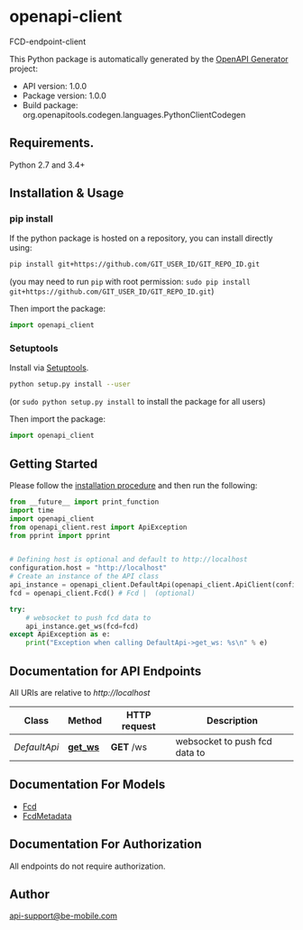 # openapi-client
FCD-endpoint-client

This Python package is automatically generated by the [OpenAPI Generator](https://openapi-generator.tech) project:

- API version: 1.0.0
- Package version: 1.0.0
- Build package: org.openapitools.codegen.languages.PythonClientCodegen

## Requirements.

Python 2.7 and 3.4+

## Installation & Usage
### pip install

If the python package is hosted on a repository, you can install directly using:

```sh
pip install git+https://github.com/GIT_USER_ID/GIT_REPO_ID.git
```
(you may need to run `pip` with root permission: `sudo pip install git+https://github.com/GIT_USER_ID/GIT_REPO_ID.git`)

Then import the package:
```python
import openapi_client 
```

### Setuptools

Install via [Setuptools](http://pypi.python.org/pypi/setuptools).

```sh
python setup.py install --user
```
(or `sudo python setup.py install` to install the package for all users)

Then import the package:
```python
import openapi_client
```

## Getting Started

Please follow the [installation procedure](#installation--usage) and then run the following:

```python
from __future__ import print_function
import time
import openapi_client
from openapi_client.rest import ApiException
from pprint import pprint


# Defining host is optional and default to http://localhost
configuration.host = "http://localhost"
# Create an instance of the API class
api_instance = openapi_client.DefaultApi(openapi_client.ApiClient(configuration))
fcd = openapi_client.Fcd() # Fcd |  (optional)

try:
    # websocket to push fcd data to
    api_instance.get_ws(fcd=fcd)
except ApiException as e:
    print("Exception when calling DefaultApi->get_ws: %s\n" % e)

```

## Documentation for API Endpoints

All URIs are relative to *http://localhost*

Class | Method | HTTP request | Description
------------ | ------------- | ------------- | -------------
*DefaultApi* | [**get_ws**](docs/DefaultApi.md#get_ws) | **GET** /ws | websocket to push fcd data to


## Documentation For Models

 - [Fcd](docs/Fcd.md)
 - [FcdMetadata](docs/FcdMetadata.md)


## Documentation For Authorization

 All endpoints do not require authorization.

## Author

api-support@be-mobile.com



